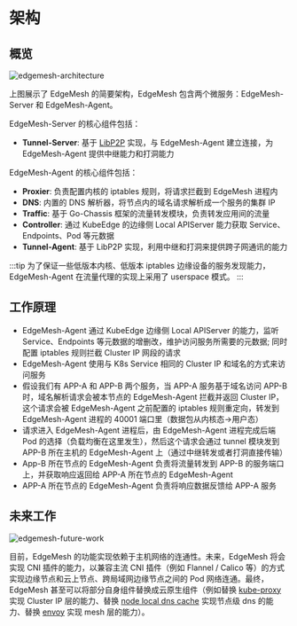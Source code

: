# 架构

## 概览

![edgemesh-architecture](/images/advanced/em-arch.png)

上图展示了 EdgeMesh 的简要架构，EdgeMesh 包含两个微服务：EdgeMesh-Server 和 EdgeMesh-Agent。

EdgeMesh-Server 的核心组件包括：

- **Tunnel-Server**: 基于 [LibP2P](https://github.com/libp2p/go-libp2p) 实现，与 EdgeMesh-Agent 建立连接，为EdgeMesh-Agent 提供中继能力和打洞能力

EdgeMesh-Agent 的核心组件包括：

- **Proxier**: 负责配置内核的 iptables 规则，将请求拦截到 EdgeMesh 进程内
- **DNS**: 内置的 DNS 解析器，将节点内的域名请求解析成一个服务的集群 IP
- **Traffic**: 基于 Go-Chassis 框架的流量转发模块，负责转发应用间的流量
- **Controller**: 通过 KubeEdge 的边缘侧 Local APIServer 能力获取 Service、Endpoints、Pod 等元数据
- **Tunnel-Agent**: 基于 LibP2P 实现，利用中继和打洞来提供跨子网通讯的能力

:::tip
为了保证一些低版本内核、低版本 iptables 边缘设备的服务发现能力，EdgeMesh-Agent 在流量代理的实现上采用了 userspace 模式。
:::

## 工作原理

- EdgeMesh-Agent 通过 KubeEdge 边缘侧 Local APIServer 的能力，监听 Service、Endpoints 等元数据的增删改，维护访问服务所需要的元数据; 同时配置 iptables 规则拦截 Cluster IP 网段的请求
- EdgeMesh-Agent 使用与 K8s Service 相同的 Cluster IP 和域名的方式来访问服务
- 假设我们有 APP-A 和 APP-B 两个服务，当 APP-A 服务基于域名访问 APP-B 时，域名解析请求会被本节点的 EdgeMesh-Agent 拦截并返回 Cluster IP，这个请求会被 EdgeMesh-Agent 之前配置的 iptables 规则重定向，转发到 EdgeMesh-Agent 进程的 40001 端口里（数据包从内核态->用户态）
- 请求进入 EdgeMesh-Agent 进程后，由 EdgeMesh-Agent 进程完成后端 Pod 的选择（负载均衡在这里发生），然后这个请求会通过 tunnel 模块发到 APP-B 所在主机的 EdgeMesh-Agent 上（通过中继转发或者打洞直接传输）
- App-B 所在节点的 EdgeMesh-Agent 负责将流量转发到 APP-B 的服务端口上，并获取响应返回给 APP-A 所在节点的 EdgeMesh-Agent
- APP-A 所在节点的 EdgeMesh-Agent 负责将响应数据反馈给 APP-A 服务

## 未来工作

![edgemesh-future-work](/images/advanced/future-work.png)

目前，EdgeMesh 的功能实现依赖于主机网络的连通性。未来，EdgeMesh 将会实现 CNI 插件的能力，以兼容主流 CNI 插件（例如 Flannel / Calico 等）的方式实现边缘节点和云上节点、跨局域网边缘节点之间的 Pod 网络连通。最终，EdgeMesh 甚至可以将部分自身组件替换成云原生组件（例如替换 [kube-proxy](https://kubernetes.io/docs/reference/command-line-tools-reference/kube-proxy/) 实现 Cluster IP 层的能力、替换 [node local dns cache](https://kubernetes.io/docs/tasks/administer-cluster/nodelocaldns/) 实现节点级 dns 的能力、替换 [envoy](https://www.envoyproxy.io/) 实现 mesh 层的能力）。
